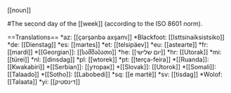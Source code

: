 [[noun]]

#The second day of the [[week]] (according to the ISO 8601 norm).

==Translations==
*az: [[ç&#601;rş&#601;nb&#601; axşamı]]
*Blackfoot: [[Isttsinaiksistsiko]]
*de: [[Dienstag]]
*es: [[martes]]
*et: [[telsipäev]]
*eu: [[astearte]]
*fr: [[mardi]]
*[[Georgian]]: [[სამშაბათი]]
*he: [[יום שלישי]]
*hr: [[Utorak]]
*mi: [[türei]]
*nl: [[dinsdag]]
*pl: [[wtorek]]
*pt: [[ter&ccedil;a-feira]]
*[[Ruanda]]: [[Kwakabiri]]
*[[Serbian]]: [[уторак]]
*[[Slovak]]: [[Utorok]]
*[[Somali]]: [[Talaado]]
*[[Sotho]]: [[Labobedi]]
*sq: [[e martë]]
*sv: [[tisdag]]
*Wolof: [[Talaata]]
*yi: [[דינסטיק]]
